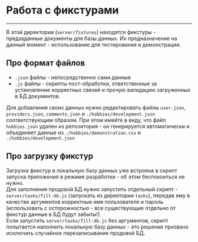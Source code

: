 <a name="fixtures"></a>
# Работа с фикстурами

---
В этой директории (`server/fixtures`) находятся фикстуры - предзаданные документы для базы данных. Их предназначение на данный момент - использование для тестирования и демонстрации.
## Про формат файлов
- `.json` файлы - непосредственно сами данные
- `.js` файлы - скрипты пост-обработки, ответственные за установление корректных связей и прочую валидацию загруженных в БД документов.

Для добавления своих данных нужно редактировать файлы `user.json`, `providers.json`, `comments.json` и `./hobbies/development.json` соответствующим образом.
При этом имейте в виду, что файл `hobbies.json` удален из репозитория - он генерируется автоматически и объединяет данные из `./hobbies/demonstration.csv` и `./hobbies/development.json`

## Про загрузку фикстур
Загрузка фикстур в локальную базу данных уже встроена в скрипт запуска приложения в режиме разработки - об этом беспокоиться не нужно.\
Для заполнения продовой БД нужно запустить отдельный скрипт - `server/tasks/fill-db.js` (запускать из директории `tasks`), передав ему в качестве аргументов корректные имя пользователя и пароль (использовать с осторожностью - все существующие отдельно от фикстур данные в БД будут забыты!).\
Если запустить `server/tasks/fill-db.js` без аргументов, скрипт попытается наполнить локальную базу данных - это решение призвано исключить случайное перезаписывание продовой БД.
